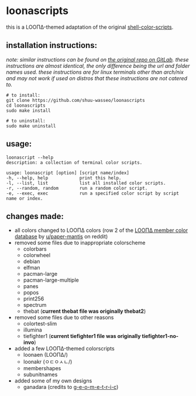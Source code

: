 # loonascripts
this is a LOOΠΔ-themed adaptation of the original [shell-color-scripts](https://github.com/charitarthchugh/shell-color-scripts).

## installation instructions:
_note: similar instructions can be found on [the original repo on GitLab](https://gitlab.com/dwt1/shell-color-scripts/-/blob/master/README.md). these instructions are almost identical, the only difference being the url and folder names used. these instructions are for linux terminals other than arch/nix and may not work if used on distros that these instructions are not catered to._

    # to install:
    git clone https://github.com/shuu-wasseo/loonascripts
    cd loonascripts
    sudo make install

    # to uninstall:
    sudo make uninstall

## usage:
    loonascript --help
    description: a collection of terminal color scripts.

    usage: loonascript [option] [script name/index]
    -h, --help, help        	print this help.
    -l, --list, list        	list all installed color scripts.
    -r, --random, random    	run a random color script.
    -e, --exec, exec        	run a specified color script by script name or index.

## changes made:
- all colors changed to LOOΠΔ colors (row 2 of the [LOOΠΔ member color database](https://docs.google.com/spreadsheets/d/101dgHkOonpbhIw5LFUObFS-SRo2d85WkCex4NtjW6Lg/edit?usp=sharing) by [u/paper-mantis](https://www.reddit.com/user/paper-mantis/) on reddit)
- removed some files due to inappropriate colorscheme
    - colorbars 
    - colorwheel
    - debian
    - elfman 
    - pacman-large 
    - pacman-large-multiple 
    - panes 
    - popos 
    - print256 
    - spectrum 
    - thebat (**current thebat file was originally thebat2**)
- removed some files due to other reasons
    - colortest-slim
    - illumina
    - tiefighter1 (**current tiefighter1 file was originally tiefighter1-no-invo**)
- added a few LOOΠΔ-themed colorscripts
    - loonaen (LOOΠΔ/)
    - loonakr (ㅇㄷㅇㅅㄴ/)
    - membershapes
    - subunitnames
- added some of my own designs
    - ganadara (credits to [g-e-o-m-e-t-r-i-c](github.com/g-e-o-m-e-t-r-i-c))
